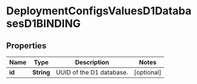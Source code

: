 # DeploymentConfigsValuesD1DatabasesD1BINDING

## Properties
Name | Type | Description | Notes
------------ | ------------- | ------------- | -------------
**id** | **String** | UUID of the D1 database. |  [optional]
